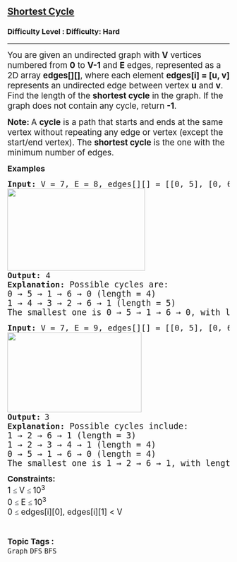 <h2><a href="https://www.geeksforgeeks.org/problems/shortest-cycle/1">Shortest Cycle</a></h2><h3>Difficulty Level : Difficulty: Hard</h3><hr><div class="problems_problem_content__Xm_eO"><p class="MsoNormal"><span style="font-size: 14pt;">You are given an undirected graph with <strong>V</strong> vertices numbered from <strong>0</strong> to <strong>V-1</strong> and <strong>E</strong> edges, represented as a 2D array <strong>edges[][]</strong>, where each element <strong>edges[i] = [u, v]</strong> represents an undirected edge between vertex <strong>u</strong> and <strong>v</strong>. <br></span><span style="font-size: 14pt;">Find the length of the <strong>shortest cycle</strong> in the graph. If the graph does not contain any cycle, return <strong>-1</strong>.</span></p>
<p><strong><span style="font-size: 14pt;"> </span></strong></p>
<p class="MsoNormal"><span style="font-size: 14pt;"><strong>Note: </strong>A <strong>cycle</strong> is a path that starts and ends at the same vertex without repeating any edge or vertex (except the start/end vertex). The <strong>shortest cycle</strong> is the one with the minimum number of edges.</span></p>
<p><strong><span style="font-size: 18px;">Examples</span></strong></p>
<pre><strong><span style="font-size: 18px;">Input: </span></strong><span style="font-size: 18px;">V = 7, E = 8, edges[][] = [[0, 5], [0, 6], [5, 1], [6, 1], [6, 2], [2, 3], [3, 4], [1, 4]]<br><img src="https://media.geeksforgeeks.org/img-practice/prod/addEditProblem/913758/Web/Other/blobid0_1761649678.webp" width="312" height="186"></span><br><span style="font-size: 18px;"><strong>Output: </strong></span><span style="font-size: 18px;">4</span>
<span style="font-size: 18px;"><strong>Explanation: </strong></span><span style="font-size: 14pt;">Possible cycles are: <br>0 → 5 → 1 → 6 → 0 (length = 4)<br>1 → 4 → 3 → 2 → 6 → 1 (length = 5)</span><br><span style="font-size: 14pt;">The smallest one is 0 → 5 → 1 → 6 → 0, with length 4.</span>&nbsp;</pre>
<pre><strong><span style="font-size: 18px;">Input: </span></strong><span style="font-size: 18px;">V = 7, E = 9, edges[][] = [[0, 5], [0, 6], [1, 2], [1, 4], [1, 5], [1, 6], [2, 6], [2, 3], [3, 4]]<br><img src="https://media.geeksforgeeks.org/img-practice/prod/addEditProblem/913758/Web/Other/blobid1_1761649696.webp" width="304" height="181"></span><br><strong><span style="font-size: 18px;">Output:</span> </strong><span style="font-size: 18px;">3</span>
<strong><span style="font-size: 18px;">Explanation: </span></strong><span style="font-size: 14pt;">Possible cycles include:<br>1 → 2 → 6 → 1 (length = 3)</span><br><span style="font-size: 14pt;">1 → 2 → 3 → 4 → 1 (length = 4)</span><br><span style="font-size: 14pt;">0 → 5 → 1 → 6 → 0 (length = 4)</span><br><span style="font-size: 14pt;">The smallest one is 1 → 2 → 6 → 1, with length 3.</span></pre>
<p><span style="font-size: 18px;"><strong>Constraints:<br></strong></span><span style="font-size: 18px;">1&nbsp;<span style="color: rgb(30, 34, 41); font-family: Nunito; font-size: 17px; background-color: rgb(255, 255, 255); --darkreader-inline-color: var(--darkreader-text-1e2229, #c7c4be); --darkreader-inline-bgcolor: var(--darkreader-background-ffffff, #17191a);" data-darkreader-inline-color="" data-darkreader-inline-bgcolor="">≤</span> V <span style="color: rgb(30, 34, 41); font-family: Nunito; font-size: 17px; background-color: rgb(255, 255, 255); --darkreader-inline-color: var(--darkreader-text-1e2229, #c7c4be); --darkreader-inline-bgcolor: var(--darkreader-background-ffffff, #17191a);" data-darkreader-inline-color="" data-darkreader-inline-bgcolor="">≤ </span>10<sup>3<br></sup></span><span style="font-size: 18px;">0 <span style="color: rgb(30, 34, 41); font-family: Nunito; font-size: 17px; background-color: rgb(255, 255, 255); --darkreader-inline-color: var(--darkreader-text-1e2229, #c7c4be); --darkreader-inline-bgcolor: var(--darkreader-background-ffffff, #17191a);" data-darkreader-inline-color="" data-darkreader-inline-bgcolor="">≤</span> E&nbsp;<span style="color: rgb(30, 34, 41); font-family: Nunito; font-size: 17px; background-color: rgb(255, 255, 255); --darkreader-inline-color: var(--darkreader-text-1e2229, #c7c4be); --darkreader-inline-bgcolor: var(--darkreader-background-ffffff, #17191a);" data-darkreader-inline-color="" data-darkreader-inline-bgcolor="">≤ </span>10<sup>3</sup><sup><br></sup>0&nbsp;</span><span style="background-color: rgb(255, 255, 255); color: rgb(30, 34, 41); font-family: Nunito; font-size: 17px; --darkreader-inline-bgcolor: var(--darkreader-background-ffffff, #17191a); --darkreader-inline-color: var(--darkreader-text-1e2229, #c7c4be);" data-darkreader-inline-bgcolor="" data-darkreader-inline-color="">≤</span><span style="font-size: 18px;">&nbsp;edges[i][0], edges[i][1] &lt; V</span></p></div><br><p><span style=font-size:18px><strong>Topic Tags : </strong><br><code>Graph</code>&nbsp;<code>DFS</code>&nbsp;<code>BFS</code>&nbsp;